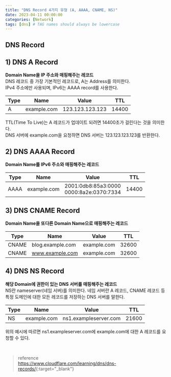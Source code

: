 ```yaml
---
title: "DNS Record 4가지 유형 (A, AAAA, CNAME, NS)"
date: 2023-04-11 00:00:00
categories: [Network]
tags: [dns] # TAG names should always be lowercase
---
```


## DNS Record

## 1) DNS A Record

**Domain Name을 IP 주소와 매핑해주는 레코드**  
DNS 레코드 중 가장 기본적인 레코드로, A는 Address를 의미한다.  
IPv4 주소에만 사용되며, IPv6는 AAAA record를 사용한다.

| Type | Name        | Value           | TTL   |
| ---- | ----------- | --------------- | ----- |
| A    | example.com | 123.123.123.123 | 14400 |

TTL(Time To Live)는 A 레코드가 업데이트 되려면 14400초가 걸린다는 것을 의미한다.  
DNS 서버에 example.com을 요청하면 DNS 서버는 123.123.123.123를 반환한다.

## 2) DNS AAAA Record

**Domain Name를 IPv6 주소와 매핑해주는 레코드**

| Type | Name        | Value                                         | TTL   |
| ---- | ----------- | --------------------------------------------- | ----- |
| AAAA | example.com | 2001:0db8:85a3:0000 <br/> 0000:8a2e:0370:7334 | 14400 |

## 3) DNS CNAME Record

**Domain Name을 또다른 Domain Name으로 매핑해주는 레코드**

| Type  | Name             | Value       | TTL   |
| ----- | ---------------- | ----------- | ----- |
| CNAME | blog.example.com | example.com | 32600 |
| CNAME | www.example.com  | example.com | 32600 |

## 4) DNS NS Record

**해당 Domain에 권한이 있는 DNS 서버를 매핑해주는 레코드**  
NS란 nameserver(네임 서버)를 의미한다. 네임 서버란 A 레코드, CNAME 레코드 등 특정 도메인에 대한 모든 레코드를 저장하는 DNS 서버를 말한다.

| Type | Name        | Value                 | TTL   |
| ---- | ----------- | --------------------- | ----- |
| NS   | example.com | ns1.exampleserver.com | 21600 |

위의 예시에 따르면 ns1.exampleserver.com에 example.com에 대한 A 레코드를 요청할 수 있다.

<br/>

> reference  
> <https://www.cloudflare.com/learning/dns/dns-records/>{:target="\_blank"}
